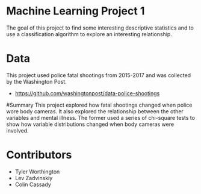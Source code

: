# Machine Learning Project 1
The goal of this project to find some interesting descriptive statistics and to use a classification algorithm to explore an interesting relationship.

# Data
This project used police fatal shootings from 2015-2017 and was collected by the Washington Post.
* https://github.com/washingtonpost/data-police-shootings

#Summary
This project explored how fatal shootings changed when police wore body cameras. It also explored the relationship between the other variables and mental illness. The former used a series of chi-square tests to show how variable distributions changed when body cameras were involved.

# Contributors
* Tyler Worthington
* Lev Zadvinskiy
* Colin Cassady
